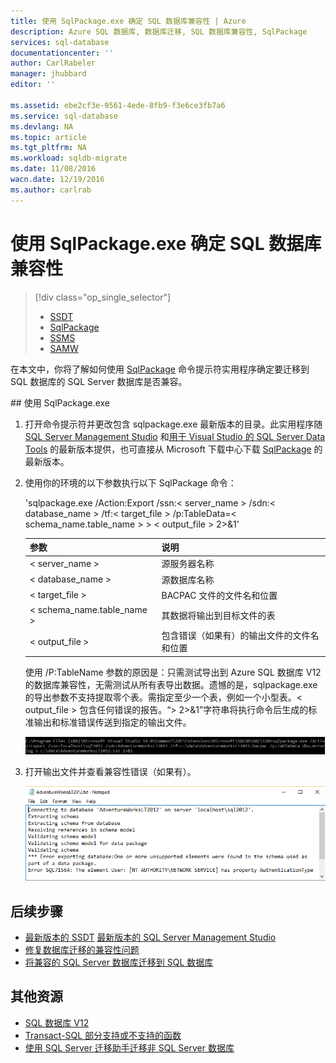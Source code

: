 ```yaml
---
title: 使用 SqlPackage.exe 确定 SQL 数据库兼容性 | Azure
description: Azure SQL 数据库, 数据库迁移, SQL 数据库兼容性, SqlPackage
services: sql-database
documentationcenter: ''
author: CarlRabeler
manager: jhubbard
editor: ''

ms.assetid: ebe2cf3e-9561-4ede-8fb9-f3e6ce3fb7a6
ms.service: sql-database
ms.devlang: NA
ms.topic: article
ms.tgt_pltfrm: NA
ms.workload: sqldb-migrate
ms.date: 11/08/2016
wacn.date: 12/19/2016
ms.author: carlrab
---
```


# 使用 SqlPackage.exe 确定 SQL 数据库兼容性

> [!div class="op_single_selector"]
>- [SSDT](./sql-database-cloud-migrate-fix-compatibility-issues-ssdt.md)
>- [SqlPackage](./sql-database-cloud-migrate-determine-compatibility-sqlpackage.md)
>- [SSMS](./sql-database-cloud-migrate-determine-compatibility-ssms.md)
>- [SAMW](./sql-database-cloud-migrate-fix-compatibility-issues.md)

在本文中，你将了解如何使用 [SqlPackage](https://msdn.microsoft.com/zh-cn/library/hh550080.aspx) 命令提示符实用程序确定要迁移到 SQL 数据库的 SQL Server 数据库是否兼容。

##<a name="using-sqlpackageexe"></a> 使用 SqlPackage.exe

1. 打开命令提示符并更改包含 sqlpackage.exe 最新版本的目录。此实用程序随 [SQL Server Management Studio](https://msdn.microsoft.com/zh-cn/library/mt238290.aspx) 和[用于 Visual Studio 的 SQL Server Data Tools](https://msdn.microsoft.com/zh-cn/library/mt204009.aspx) 的最新版本提供，也可直接从 Microsoft 下载中心下载 [SqlPackage](https://www.microsoft.com/zh-cn/download/details.aspx?id=53876) 的最新版本。
2. 使用你的环境的以下参数执行以下 SqlPackage 命令：

    'sqlpackage.exe /Action:Export /ssn:< server_name > /sdn:< database_name > /tf:< target_file > /p:TableData=< schema_name.table_name > > < output_file > 2>&1'

    | 参数 | 说明 |
    |---|---|
    | < server_name > | 源服务器名称 |
    | < database_name > | 源数据库名称 |
    | < target_file > | BACPAC 文件的文件名和位置 |
    | < schema_name.table_name > | 其数据将输出到目标文件的表 |
    | < output_file > | 包含错误（如果有）的输出文件的文件名和位置 |

    使用 /P:TableName 参数的原因是：只需测试导出到 Azure SQL 数据库 V12 的数据库兼容性，无需测试从所有表导出数据。遗憾的是，sqlpackage.exe 的导出参数不支持提取零个表。需指定至少一个表，例如一个小型表。< output\_file > 包含任何错误的报告。“> 2>&1”字符串将执行命令后生成的标准输出和标准错误传送到指定的输出文件。

    ![通过“任务”菜单导出数据层应用程序](./media/sql-database-cloud-migrate/TestForCompatibilityUsingSQLPackage01.png)  

3. 打开输出文件并查看兼容性错误（如果有）。

    ![通过“任务”菜单导出数据层应用程序](./media/sql-database-cloud-migrate/TestForCompatibilityUsingSQLPackage02.png)  

## 后续步骤

- [最新版本的 SSDT](https://msdn.microsoft.com/zh-cn/library/mt204009.aspx) 
[最新版本的 SQL Server Management Studio](https://msdn.microsoft.com/zh-cn/library/mt238290.aspx)
- [修复数据库迁移的兼容性问题](./sql-database-cloud-migrate.md#fix-database-migration-compatibility-issues)
- [将兼容的 SQL Server 数据库迁移到 SQL 数据库](./sql-database-cloud-migrate.md#migrate-a-compatible-sql-server-database-to-sql-database)

## 其他资源

- [SQL 数据库 V12](./sql-database-v12-whats-new.md)
- [Transact-SQL 部分支持或不支持的函数](./sql-database-transact-sql-information.md)
- [使用 SQL Server 迁移助手迁移非 SQL Server 数据库](http://blogs.msdn.com/b/ssma/)

<!---HONumber=Mooncake_1212_2016-->